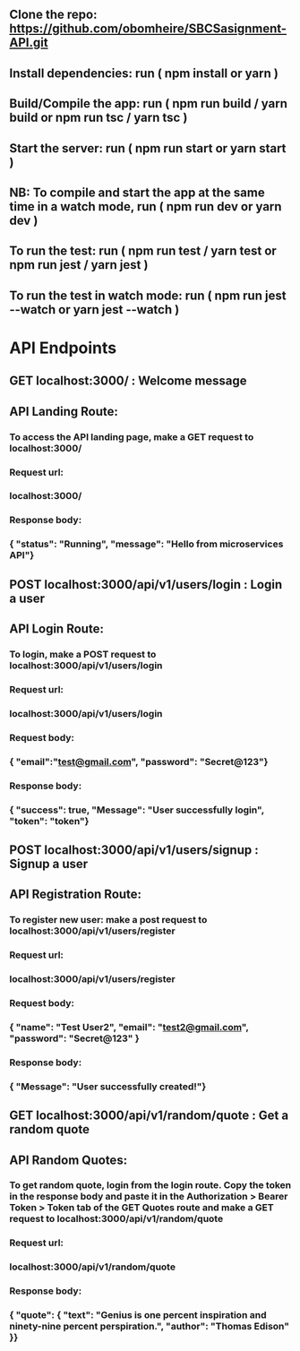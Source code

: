 ## Clone the repo: https://github.com/obomheire/SBCSasignment-API.git

## Install dependencies: run ( npm install or yarn )

## Build/Compile the app: run ( npm run build / yarn build or npm run tsc / yarn tsc )

## Start the server: run ( npm run start or yarn start )

## NB: To compile and start the app at the same time in a watch mode, run ( npm run dev or yarn dev )

## To run the test: run ( npm run test / yarn test or npm run jest / yarn jest )

## To run the test in watch mode: run ( npm run jest --watch or yarn jest --watch )

# API Endpoints

## GET localhost:3000/ : Welcome message

## API Landing Route:

### To access the API landing page, make a GET request to localhost:3000/

### Request url:

### localhost:3000/

### Response body:

### { "status": "Running", "message": "Hello from microservices API"}

## POST localhost:3000/api/v1/users/login : Login a user

## API Login Route:

### To login, make a POST request to localhost:3000/api/v1/users/login

### Request url:

### localhost:3000/api/v1/users/login

### Request body:

### { "email":"test@gmail.com", "password": "Secret@123"}

### Response body:

### { "success": true, "Message": "User successfully login", "token": "token"}

## POST localhost:3000/api/v1/users/signup : Signup a user

## API Registration Route:

### To register new user: make a post request to localhost:3000/api/v1/users/register

### Request url:

### localhost:3000/api/v1/users/register

### Request body:

### { "name": "Test User2", "email": "test2@gmail.com", "password": "Secret@123" }

### Response body:

### { "Message": "User successfully created!"}

## GET localhost:3000/api/v1/random/quote : Get a random quote

## API Random Quotes:

### To get random quote, login from the login route. Copy the token in the response body and paste it in the Authorization > Bearer Token > Token tab of the GET Quotes route and make a GET request to localhost:3000/api/v1/random/quote

### Request url:

### localhost:3000/api/v1/random/quote

### Response body:

### { "quote": { "text": "Genius is one percent inspiration and ninety-nine percent perspiration.", "author": "Thomas Edison" }}